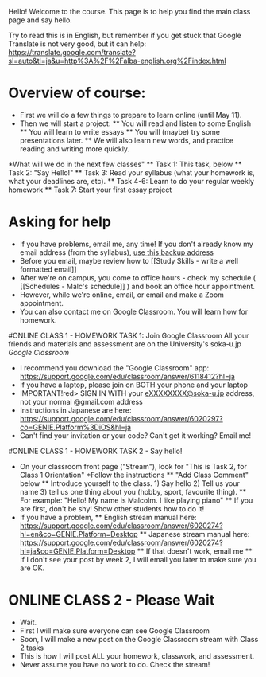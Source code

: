 Hello! Welcome to the course.
This page is to help you find the main class page and say hello.

Try to read this is in English, but remember if you get stuck that Google Translate is not very good, but it can help: https://translate.google.com/translate?sl=auto&tl=ja&u=http%3A%2F%2Falba-english.org%2Findex.html

# Overview of course:
* First we will do a few things to prepare to learn online (until May 11). 
* Then we will start a project: 
** You will read and listen to some English
** You will learn to write essays
** You will (maybe) try some presentations later. 
** We will also learn new words, and practice reading and writing more quickly. 

*What will we do in the next few classes"
** Task 1: 		This task, below 
** Task 2:		"Say Hello!"
** Task 3:  	Read your syllabus (what your homework is, what your deadlines are, etc).
** Task 4-6: 	Learn to do your regular weekly homework
** Task 7: 		Start your first essay project

# Asking for help
* If you have problems, email me, any time! If you don't already know my email address (from the syllabus), <a href="mailto:notmyrealaddressjustaspamfilter@alba-english.com">use this backup address</a>
* Before you email, maybe review how to [[Study Skills - write a well formatted email]]
* After we're on campus, you come to office hours - check my schedule ( [[Schedules - Malc's schedule]] ) and book an office hour appointment. 
* However, while we're online, email, or email and make a Zoom appointment.  
* You can also contact me on Google Classroom. You will learn how for homework.

#ONLINE CLASS 1 - HOMEWORK TASK 1: Join Google Classroom
All your friends and materials and assessment are on the University's soka-u.jp _Google Classroom_  
* I recommend you download the "Google Classroom" app: https://support.google.com/edu/classroom/answer/6118412?hl=ja
* If you have a laptop, please join on BOTH your phone and your laptop
* <red>IMPORTANT!</red>red> SIGN IN WITH your eXXXXXXXX@soka-u.jp address, not your normal @gmail.com address
* Instructions in Japanese are here: https://support.google.com/edu/classroom/answer/6020297?co=GENIE.Platform%3DiOS&hl=ja
* Can't find your invitation or your code? Can't get it working? Email me!

#ONLINE CLASS 1 - HOMEWORK TASK 2 - Say hello!
* On your classroom front page ("Stream"), look for "This is Task 2, for Class 1 Orientation"
*Follow the instructions 
** "Add Class Comment" below
** Introduce yourself to the class. 1) Say hello 2) Tell us your name 3) tell us one thing about you (hobby, sport, favourite thing). 
** For example: "Hello! My name is Malcolm. I like playing piano"
** If you are first, don't be shy! Show other students how to do it!
* If you have a problem, 
** English stream manual here: https://support.google.com/edu/classroom/answer/6020274?hl=en&co=GENIE.Platform=Desktop
** Japanese stream manual here: https://support.google.com/edu/classroom/answer/6020274?hl=ja&co=GENIE.Platform=Desktop
** If that doesn't work, email me
** If I don't see your post by week 2, I will email you later to make sure you are OK. 

# ONLINE CLASS 2 - Please Wait
* Wait. 
* First I will make sure everyone can see Google Classroom
* Soon, I will make a new post on the Google Classroom stream with Class 2 tasks
* This is how I will post ALL your homework, classwork, and assessment. 
* Never assume you have no work to do. Check the stream!
